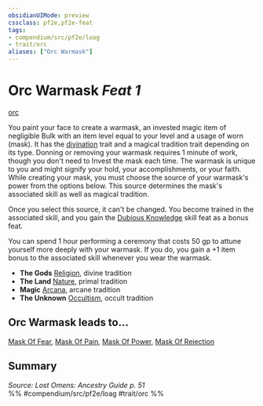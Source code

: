 ```yaml
---
obsidianUIMode: preview
cssclass: pf2e,pf2e-feat
tags:
- compendium/src/pf2e/loag
- trait/orc
aliases: ["Orc Warmask"]
---
```

# Orc Warmask  *Feat 1*  
[orc](../../Rules/traits/orc.md)  


You paint your face to create a warmask, an invested magic item of negligible Bulk with an item level equal to your level and a usage of worn (mask). It has the [divination](../../Rules/traits/divination.md) trait and a magical tradition trait depending on its type. Donning or removing your warmask requires 1 minute of work, though you don't need to Invest the mask each time. The warmask is unique to you and might signify your hold, your accomplishments, or your faith. While creating your mask, you must choose the source of your warmask's power from the options below. This source determines the mask's associated skill as well as magical tradition.

Once you select this source, it can't be changed. You become trained in the associated skill, and you gain the [Dubious Knowledge](dubious-knowledge.md) skill feat as a bonus feat.

You can spend 1 hour performing a ceremony that costs 50 gp to attune yourself more deeply with your warmask. If you do, you gain a +1 item bonus to the associated skill whenever you wear the warmask.

- **The Gods** [Religion](../skills.md#Religion), divine tradition
- **The Land** [Nature](../skills.md#Nature), primal tradition
- **Magic** [Arcana](../skills.md#Arcana), arcane tradition
- **The Unknown** [Occultism](../skills.md#Occultism), occult tradition

## Orc Warmask leads to...

[Mask Of Fear](mask-of-fear-loag.md), [Mask Of Pain](mask-of-pain-loag.md), [Mask Of Power](mask-of-power-loag.md), [Mask Of Rejection](mask-of-rejection-loag.md)

## Summary

*Source: Lost Omens: Ancestry Guide p. 51*  
%% #compendium/src/pf2e/loag #trait/orc %%